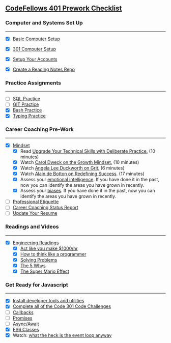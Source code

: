 ## [CodeFellows 401 Prework Checklist](https://codefellows.github.io/code-401-javascript-guide/curriculum/prework/)

### Computer and Systems Set Up
___
- [x] [Basic Computer Setup](https://codefellows.github.io/setup-guide/)
- [x] [301 Computer Setup](https://codefellows.github.io/setup-guide/code-301/)
- [x] [Setup Your Accounts](https://codefellows.github.io/common_curriculum/prework/setup-your-accounts)
- [x] [Create a Reading Notes Repo](https://codefellows.github.io/common_curriculum/prework/setup-readings)


### Practice Assignments
___
- [ ] [SQL Practice](401/SQL-practice.md)
- [ ] [GIT Practice](401/gitpractice.md)
- [x] [Bash Practice](401/bash-practice.md)
- [x] [Typing Practice](401/typing-practice.md)

### Career Coaching Pre-Work
--- 
- [x] [Mindset](https://codefellows.github.io/common_curriculum/career_coaching/401/prework/mindset)
    - [x] Read [Upgrade Your Technical Skills with Deliberate Practice.](https://web.archive.org/web/20160616225417/http://www.happybearsoftware.com/upgrade-your-technical-skills-with-deliberate-practice) (10 minutes)
    - [x] Watch [Carol Dweck on the Growth Mindset.](https://www.ted.com/talks/carol_dweck_the_power_of_believing_that_you_can_improve?language=en) (10 minutes)
    - [x] Watch [Angela Lee Duckworth on Grit.](https://www.ted.com/talks/angela_lee_duckworth_grit_the_power_of_passion_and_perseverance/comments) (6 minutes)
    - [x] Watch [Alain de Botton on Redefining Success](https://www.ted.com/talks/alain_de_botton_a_kinder_gentler_philosophy_of_success). (17 minutes)
    - [x] Assess your [emotional intelligence](https://codefellows.github.io/common_curriculum/career_coaching/201/emotional-intelligence-assessment.pdf). If you have done it in the past, now you can identify the areas you have grown in recently.
    - [x] Assess your [biases](https://codefellows.github.io/common_curriculum/career_coaching/301/bias-assessment.pdf). If you have done it in the past, now you can identify the areas you have grown in recently.
- [ ] [Professional Etiquette](https://codefellows.github.io/common_curriculum/career_coaching/401/prework/professional-etiquette)
- [ ] [Career Coaching Status Report](https://codefellows.github.io/common_curriculum/career_coaching/401/prework/status-report)
- [ ] [Update Your Resume](https://codefellows.github.io/common_curriculum/career_coaching/401/prework/update-your-resume)

### Readings and Videos
___
- [x] [Engineering Readings](https://codefellows.github.io/common_curriculum/prework/engineering-readings)
    - [x] [Act like you make $1000/hr](https://anthony-moore.medium.com/pretend-your-time-is-worth-1-000-hour-and-youll-become-100x-more-productive-6ab2302b8e8c)
    - [x] [How to think like a programmer](https://www.freecodecamp.org/news/how-to-think-like-a-programmer-lessons-in-problem-solving-d1d8bf1de7d2)
    - [x] [Solving Problems](https://simpleprogrammer.com/solving-problems-breaking-it-down/)
    - [x] [The 5 Whys](https://www.mindtools.com/a3mi00v/5-whys)
    - [x] [The Super Mario Effect](https://www.youtube.com/watch?v=9vJRopau0g0)

### Get Ready for Javascript
___
- [x]  [Install developer  tools and utilities](https://codefellows.github.io/setup-guide/code-401-javascript/)
- [x] [Complete all of the Code 301 Code Challenges](https://codefellows.github.io/code-401-javascript-guide/curriculum/prework/301-code-challenges)
- [ ] [Callbacks](https://codefellows.github.io/code-401-javascript-guide/curriculum/prework/callbacks/)
- [ ] [Promises](https://codefellows.github.io/code-401-javascript-guide/curriculum/prework/promises/)
- [ ] [Async/Await](https://codefellows.github.io/code-401-javascript-guide/curriculum/prework/async-await/)
- [x] [ES6 Classes](https://codefellows.github.io/code-401-javascript-guide/curriculum/prework/classes/)
- [x] Watch: [what the heck is the event loop anyway](https://www.youtube.com/watch?v=8aGhZQkoFbQ)